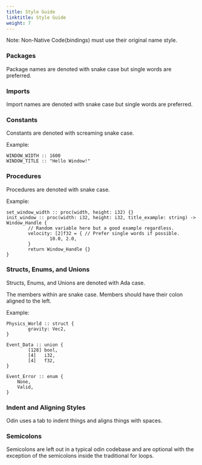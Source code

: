 ```yaml
---
title: Style Guide
linktitle: Style Guide
weight: 7
---
```


Note: Non-Native Code(bindings) must use their original name style.

### Packages
Package names are denoted with snake case but single words are preferred.

### Imports
Import names are denoted with snake case but single words are preferred.

### Constants 
Constants are denoted with screaming snake case. 

Example:

```odin
WINDOW_WIDTH :: 1600
WINDOW_TITLE :: "Hello Window!"
```

### Procedures
Procedures are denoted with snake case.

Example:

```odin
set_window_width :: proc(width, height: i32) {}
init_window :: proc(width: i32, height: i32, title_example: string) -> Window_Handle { 
        // Random variable here but a good example regardless.
        velocity: [2]f32 = { // Prefer single words if possible.
                10.0, 2.0,
        }
        return Window_Handle {} 
}
```

### Structs, Enums, and Unions

Structs, Enums, and Unions are denoted with Ada case.

The members within are snake case. Members should have their colon aligned to the left.

Example:

```odin
Physics_World :: struct {
        gravity: Vec2,
}

Event_Data :: union {
        [128] bool,
        [4]   i32,
        [4]   f32,
}

Event_Error :: enum {
	None,
	Valid,
}
```

### Indent and Aligning Styles
Odin uses a tab to indent things and aligns things with spaces.

### Semicolons
Semicolons are left out in a typical odin codebase and are optional with the exception of the semicolons inside the traditional for loops.
